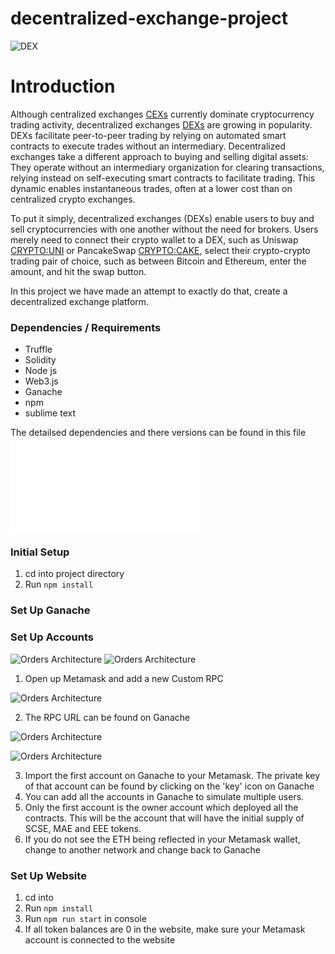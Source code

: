 # decentralized-exchange-project

![DEX](https://user-images.githubusercontent.com/83671629/138368750-a9cfd0ad-2577-425b-8450-04770c05be6a.jpg)

# Introduction 

Although centralized exchanges [CEXs](https://www.investopedia.com/tech/what-are-centralized-cryptocurrency-exchanges/) currently dominate cryptocurrency trading activity, decentralized exchanges [DEXs](https://www.investopedia.com/terms/d/decentralizedmarket.asp) are growing in popularity. DEXs facilitate peer-to-peer trading by relying on automated smart contracts to execute trades without an intermediary.
Decentralized exchanges take a different approach to buying and selling digital assets: They operate without an intermediary organization for clearing transactions, relying instead on self-executing smart contracts to facilitate trading. This dynamic enables instantaneous trades, often at a lower cost than on centralized crypto exchanges.

To put it simply, decentralized exchanges (DEXs) enable users to buy and sell cryptocurrencies with one another without the need for brokers. Users merely need to connect their crypto wallet to a DEX, such as Uniswap [CRYPTO:UNI](https://uniswap.org/) or PancakeSwap [CRYPTO:CAKE](https://pancakeswap.finance/), select their crypto-crypto trading pair of choice, such as between Bitcoin and Ethereum, enter the amount, and hit the swap button. 

In this project we have made an attempt to exactly do that, create a decentralized exchange platform.

### Dependencies / Requirements

- Truffle 
- Solidity 
- Node js
- Web3.js 
- Ganache 
- npm
- sublime text

The detailsed dependencies and there versions can be found in this file ![package.json
](package.json)


### Initial Setup

1. cd into project directory
2. Run `npm install`


### Set Up Ganache



### Set Up Accounts

![Orders Architecture](./assets/ganache1.png) ![Orders Architecture](./assets/ganache2.png)

1. Open up Metamask and add a new Custom RPC

![Orders Architecture](./assets/ganache3.png)

2. The RPC URL can be found on Ganache

![Orders Architecture](./assets/ganache4.png)

![Orders Architecture](./assets/ganache.png)

3. Import the first account on Ganache to your Metamask. The private key of that account can be found by clicking on the 'key' icon on Ganache
4. You can add all the accounts in Ganache to simulate multiple users.
5. Only the first account is the owner account which deployed all the contracts. This will be the account that will have the initial supply of SCSE, MAE and EEE tokens.
6. If you do not see the ETH being reflected in your Metamask wallet, change to another network and change back to Ganache

### Set Up Website

1. cd into 
2. Run `npm install`
3. Run `npm run start` in console
4. If all token balances are 0 in the website, make sure your Metamask account is connected to the website

